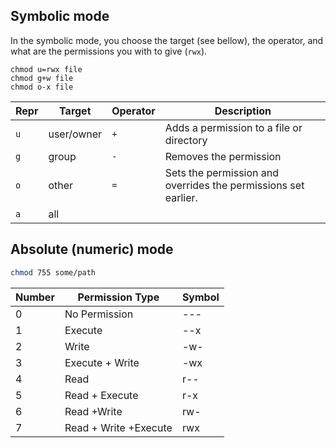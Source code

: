 ---
---

## Symbolic mode

In the symbolic mode,
you choose the target (see bellow),
the operator,
and what are the permissions you with to give (`rwx`).

```shell
chmod u=rwx file
chmod g+w file
chmod o-x file
```

| Repr | Target | Operator | Description |
| --- | --- | --- | --- |
| `u` | user/owner | `+` | Adds a permission to a file or directory |
| `g` | group | `-` | Removes the permission |
| `o` | other | `=` | Sets the permission and overrides the permissions set earlier. |
| `a` | all | | |

## Absolute (numeric) mode

```bash
chmod 755 some/path
```

| Number | Permission Type | Symbol |
| --- | --- | --- |
| 0 | No Permission | --- |
| 1 | Execute | --x |
| 2 | Write | -w- |
| 3 | Execute + Write | -wx |
| 4 | Read | r-- |
| 5 | Read + Execute | r-x |
| 6 | Read +Write | rw- |
| 7 | Read + Write +Execute | rwx |
